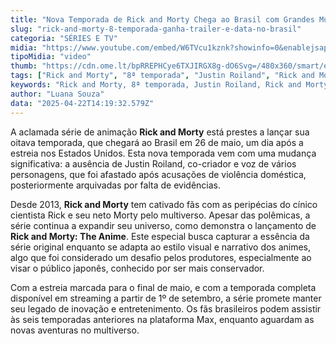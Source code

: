 ```yaml
---
title: "Nova Temporada de Rick and Morty Chega ao Brasil com Grandes Mudanças!"
slug: "rick-and-morty-8-temporada-ganha-trailer-e-data-no-brasil"
categoria: "SÉRIES E TV"
midia: "https://www.youtube.com/embed/W6TVcu1kznk?showinfo=0&enablejsapi=1"
tipoMidia: "video"
thumb: "https://cdn.ome.lt/bpRREPHCye6TXJIRGX8g-dO6Svg=/480x360/smart/extras/conteudos/omelete_THUMB_-_2025-04-22T105614.579.png"
tags: ["Rick and Morty", "8ª temporada", "Justin Roiland", "Rick and Morty: The Anime", "séries de animação", "estreia", "Brasil"]
keywords: "Rick and Morty, 8ª temporada, Justin Roiland, Rick and Morty: The Anime, séries de animação, estreia, Brasil"
author: "Luana Souza"
data: "2025-04-22T14:19:32.579Z"
---
```


A aclamada série de animação **Rick and Morty** está prestes a lançar sua oitava temporada, que chegará ao Brasil em 26 de maio, um dia após a estreia nos Estados Unidos. Esta nova temporada vem com uma mudança significativa: a ausência de Justin Roiland, co-criador e voz de vários personagens, que foi afastado após acusações de violência doméstica, posteriormente arquivadas por falta de evidências.

Desde 2013, **Rick and Morty** tem cativado fãs com as peripécias do cínico cientista Rick e seu neto Morty pelo multiverso. Apesar das polêmicas, a série continua a expandir seu universo, como demonstra o lançamento de **Rick and Morty: The Anime**. Este especial busca capturar a essência da série original enquanto se adapta ao estilo visual e narrativo dos animes, algo que foi considerado um desafio pelos produtores, especialmente ao visar o público japonês, conhecido por ser mais conservador.

Com a estreia marcada para o final de maio, e com a temporada completa disponível em streaming a partir de 1º de setembro, a série promete manter seu legado de inovação e entretenimento. Os fãs brasileiros podem assistir às seis temporadas anteriores na plataforma Max, enquanto aguardam as novas aventuras no multiverso.
